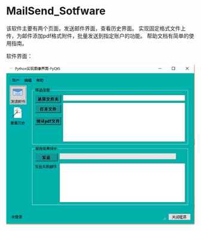 # MailSend_Sotfware
该软件主要有两个页面，发送邮件界面，查看历史界面。
实现固定格式文件上传，为邮件添加pdf格式附件，批量发送到指定账户的功能。
帮助文档有简单的使用指南。

软件界面：

![image](https://github.com/wangweifeng2018/MailSend_Sotfware/blob/master/PyQt5-%E9%82%AE%E4%BB%B6%E5%8F%91%E9%80%81%E5%B0%8F%E8%BD%AF%E4%BB%B6.jpg)
